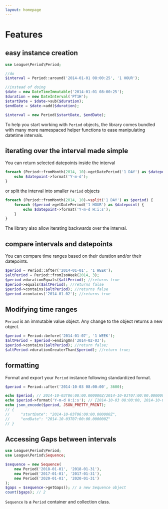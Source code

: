 ```yaml
---
layout: homepage
---
```


# Features

## easy instance creation

~~~php
use League\Period\Period;

//do
$interval = Period::around('2014-01-01 08:00:25', '1 HOUR');

//instead of doing
$date = new DateTimeImmutable('2014-01-01 08:00:25');
$duration = new DateInterval('PT1H');
$startDate = $date->sub($duration);
$endDate = $date->add($duration);

$interval = new Period($startDate, $endDate);
~~~

To help you start working with `Period` objects, the library comes bundled with many more namespaced helper functions to ease manipulating datetime intervals.

## iterating over the interval made simple

You can return selected datepoints inside the interval

~~~php
foreach (Period::fromMonth(2014, 10)->getDatePeriod('1 DAY') as $datepoint) {
    echo $datepoint->format('Y-m-d');
}
~~~

or split the interval into smaller `Period` objects

~~~php
foreach (Period::fromMonth(2014, 10)->split('1 DAY') as $period) {
    foreach ($period->getDatePeriod('1 HOUR') as $datepoint) {
    	echo $datepoint->format('Y-m-d H:i:s');
    }
}
~~~

The library also allow iterating backwards over the interval.

## compare intervals and datepoints

You can compare time ranges based on their duration and/or their datepoints.

~~~php
$period = Period::after('2014-01-01', '1 WEEK');
$altPeriod = Period::fromIsoWeek(2014, 3);
$period->durationEquals($altPeriod); //returns true
$period->equals($altPeriod); //returns false
$period->contains($altPeriod); //returns false
$period->contains('2014-01-02'); //returns true
~~~

## Modifying time ranges

`Period` is an immutable value object. Any change to the object returns a new object.

~~~php
$period = Period::before('2014-01-07', '1 WEEK');
$altPeriod = $period->endingOn('2014-02-03');
$period->contains($altPeriod); //return false;
$altPeriod->durationGreaterThan($period); //return true;
~~~

## formatting

Format and export your `Period` instance following standardized format.

~~~php
$period = Period::after('2014-10-03 08:00:00', 3600);

echo $period; // 2014-10-03T06:00:00.000000Z/2014-10-03T07:00:00.000000Z
echo $period->format('Y-m-d H:i:s'); // [2014-10-03 08:00:00, 2014-10-03 09:00:00)
echo json_encode($period, JSON_PRETTY_PRINT);
// {
//     "startDate": "2014-10-03T06:00:00.000000Z",
//     "endDate": "2014-10-03T07:00:00.000000Z"
// }
~~~

## Accessing Gaps between intervals

~~~php
use League\Period\Period;
use League\Period\Sequence;

$sequence = new Sequence(
    new Period('2018-01-01', '2018-01-31'),
    new Period('2017-01-01', '2017-01-31'),
    new Period('2020-01-01', '2020-01-31')
);
$gaps = $sequence->getGaps(); // a new Sequence object
count($gaps); // 2
~~~

`Sequence` is a `Period` container and collection class.